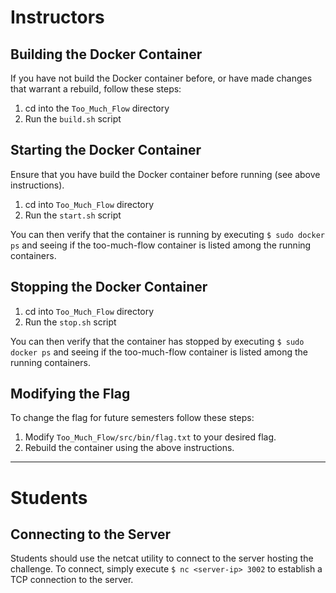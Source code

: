 # Instructors

## Building the Docker Container

If you have not build the Docker container before, or have made changes that warrant a rebuild, follow these steps:

1. cd into the `Too_Much_Flow` directory
2. Run the `build.sh` script

## Starting the Docker Container

Ensure that you have build the Docker container before running (see above instructions).

1. cd into `Too_Much_Flow` directory
2. Run the `start.sh` script

You can then verify that the container is running by executing `$ sudo docker ps` and seeing if the too-much-flow container is listed among the running containers.

## Stopping the Docker Container

1. cd into `Too_Much_Flow` directory
2. Run the `stop.sh` script

You can then verify that the container has stopped by executing `$ sudo docker ps` and seeing if the too-much-flow container is listed among the running containers.

## Modifying the Flag

To change the flag for future semesters follow these steps:

1. Modify `Too_Much_Flow/src/bin/flag.txt` to your desired flag.
2. Rebuild the container using the above instructions.

---

# Students

## Connecting to the Server

Students should use the netcat utility to connect to the server hosting the challenge.
To connect, simply execute `$ nc <server-ip> 3002` to establish a TCP connection to the server.

